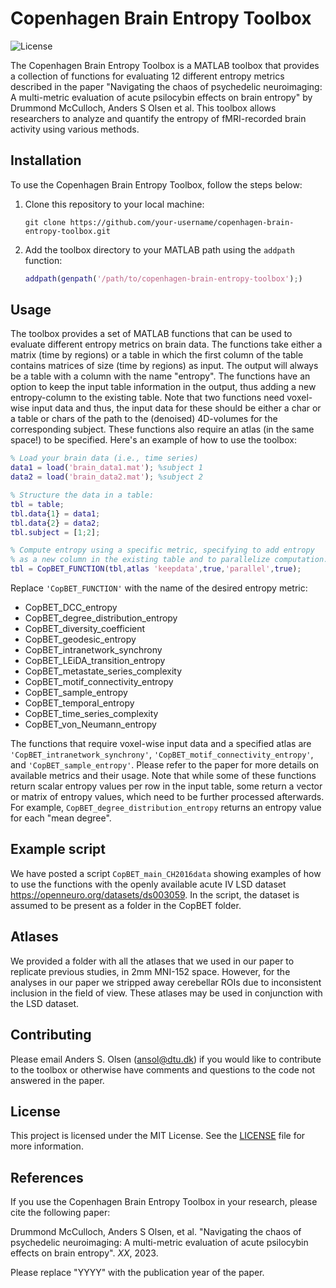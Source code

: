 # Copenhagen Brain Entropy Toolbox

![License](https://img.shields.io/badge/License-MIT-blue.svg)

The Copenhagen Brain Entropy Toolbox is a MATLAB toolbox that provides a collection of functions for evaluating 12 different entropy metrics described in the paper "Navigating the chaos of psychedelic neuroimaging: A multi-metric evaluation of acute psilocybin effects on brain entropy" by Drummond McCulloch, Anders S Olsen et al. This toolbox allows researchers to analyze and quantify the entropy of fMRI-recorded brain activity using various methods.

## Installation

To use the Copenhagen Brain Entropy Toolbox, follow the steps below:

1. Clone this repository to your local machine:

   ```shell
   git clone https://github.com/your-username/copenhagen-brain-entropy-toolbox.git
   ```

2. Add the toolbox directory to your MATLAB path using the `addpath` function:

   ```matlab
   addpath(genpath('/path/to/copenhagen-brain-entropy-toolbox');)
   ```

## Usage

The toolbox provides a set of MATLAB functions that can be used to evaluate different entropy metrics on brain data. The functions take either a matrix (time by regions) or a table in which the first column of the table contains matrices of size (time by regions) as input. The output will always be a table with a column with the name "entropy". The functions have an option to keep the input table information in the output, thus adding a new entropy-column to the existing table. 
Note that two functions need voxel-wise input data and thus, the input data for these should be either a char or a table or chars of the path to the (denoised) 4D-volumes for the corresponding subject. These functions also require an atlas (in the same space!) to be specified. Here's an example of how to use the toolbox:

```matlab
% Load your brain data (i.e., time series)
data1 = load('brain_data1.mat'); %subject 1
data2 = load('brain_data2.mat'); %subject 2

% Structure the data in a table:
tbl = table;
tbl.data{1} = data1;
tbl.data{2} = data2;
tbl.subject = [1;2];

% Compute entropy using a specific metric, specifying to add entropy
% as a new column in the existing table and to parallelize computation.
tbl = CopBET_FUNCTION(tbl,atlas 'keepdata',true,'parallel',true);

```

Replace `'CopBET_FUNCTION'` with the name of the desired entropy metric:
* CopBET_DCC_entropy
* CopBET_degree_distribution_entropy
* CopBET_diversity_coefficient
* CopBET_geodesic_entropy
* CopBET_intranetwork_synchrony
* CopBET_LEiDA_transition_entropy
* CopBET_metastate_series_complexity
* CopBET_motif_connectivity_entropy
* CopBET_sample_entropy
* CopBET_temporal_entropy
* CopBET_time_series_complexity
* CopBET_von_Neumann_entropy

The functions that require voxel-wise input data and a specified atlas are `'CopBET_intranetwork_synchrony'`, `'CopBET_motif_connectivity_entropy'`, and `'CopBET_sample_entropy'`. Please refer to the paper for more details on available metrics and their usage. Note that while some of these functions return scalar entropy values per row in the input table, some return a vector or matrix of entropy values, which need to be further processed afterwards. For example, `CopBET_degree_distribution_entropy` returns an entropy value for each "mean degree". 

## Example script

We have posted a script `CopBET_main_CH2016data` showing examples of how to use the functions with the openly available acute IV LSD dataset https://openneuro.org/datasets/ds003059. In the script, the dataset is assumed to be present as a folder in the CopBET folder. 

## Atlases

We provided a folder with all the atlases that we used in our paper to replicate previous studies, in 2mm MNI-152 space. However, for the analyses in our paper we stripped away cerebellar ROIs due to inconsistent inclusion in the field of view. These atlases may be used in conjunction with the LSD dataset. 

## Contributing

Please email Anders S. Olsen (ansol@dtu.dk) if you would like to contribute to the toolbox or otherwise have comments and questions to the code not answered in the paper. 

## License

This project is licensed under the MIT License. See the [LICENSE](LICENSE) file for more information.

## References

If you use the Copenhagen Brain Entropy Toolbox in your research, please cite the following paper:

Drummond McCulloch, Anders S Olsen, et al. "Navigating the chaos of psychedelic neuroimaging: A multi-metric evaluation of acute psilocybin effects on brain entropy". *XX*, 2023.

Please replace "YYYY" with the publication year of the paper.
